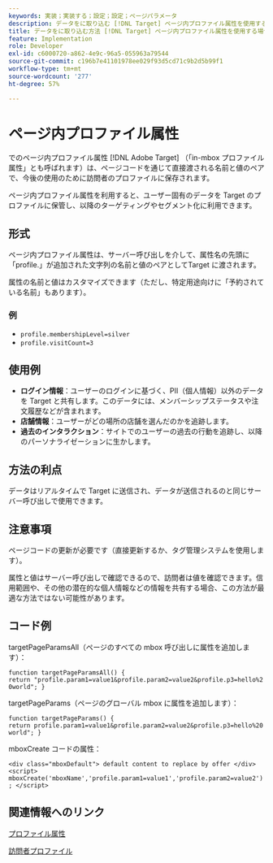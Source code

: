 ```yaml
---
keywords: 実装；実装する；設定；設定；ページパラメータ
description: データをに取り込む [!DNL Target] ページ内プロファイル属性を使用する。
title: データをに取り込む方法 [!DNL Target] ページ内プロファイル属性を使用する場合
feature: Implementation
role: Developer
exl-id: c6000720-a862-4e9c-96a5-055963a79544
source-git-commit: c196b7e41101978ee029f93d5cd71c9b2d5b99f1
workflow-type: tm+mt
source-wordcount: '277'
ht-degree: 57%

---
```


# ページ内プロファイル属性

でのページ内プロファイル属性 [!DNL Adobe Target] （「in-mbox プロファイル属性」とも呼ばれます）は、ページコードを通じて直接渡される名前と値のペアで、今後の使用のために訪問者のプロファイルに保存されます。

ページ内プロファイル属性を利用すると、ユーザー固有のデータを Target のプロファイルに保管し、以降のターゲティングやセグメント化に利用できます。

## 形式

ページ内プロファイル属性は、サーバー呼び出しを介して、属性名の先頭に「profile.」が追加された文字列の名前と値のペアとしてTarget に渡されます。

属性の名前と値はカスタマイズできます（ただし、特定用途向けに「予約されている名前」もあります）。

### 例

* `profile.membershipLevel=silver`
* `profile.visitCount=3`

## 使用例

* **ログイン情報**：ユーザーのログインに基づく、PII（個人情報）以外のデータを Target と共有します。このデータには、メンバーシップステータスや注文履歴などが含まれます。
* **店舗情報**：ユーザーがどの場所の店舗を選んだのかを追跡します。
* **過去のインタラクション**：サイトでのユーザーの過去の行動を追跡し、以降のパーソナライゼーションに生かします。

## 方法の利点

データはリアルタイムで Target に送信され、データが送信されるのと同じサーバー呼び出しで使用できます。

## 注意事項

ページコードの更新が必要です（直接更新するか、タグ管理システムを使用します）。

属性と値はサーバー呼び出しで確認できるので、訪問者は値を確認できます。信用範囲や、その他の潜在的な個人情報などの情報を共有する場合、この方法が最適な方法ではない可能性があります。

## コード例

targetPageParamsAll（ページのすべての mbox 呼び出しに属性を追加します）：

`function targetPageParamsAll() { return "profile.param1=value1&profile.param2=value2&profile.p3=hello%20world"; }`

targetPageParams（ページのグローバル mbox に属性を追加します）：

`function targetPageParams() { return profile.param1=value1&profile.param2=value2&profile.p3=hello%20world"; }`

mboxCreate コードの属性：

`<div class="mboxDefault"> default content to replace by offer </div> <script> mboxCreate('mboxName','profile.param1=value1','profile.param2=value2'); </script>`

## 関連情報へのリンク

[プロファイル属性](/help/main/c-target/c-visitor-profile/profile-parameters.md#concept_01A30B4762D64CD5946B3AA38DC8A201)

[訪問者プロファイル](/help/main/c-target/c-audiences/c-target-rules/visitor-profile.md#concept_E972690B9A4C4372A34229FA37EDA38E)
